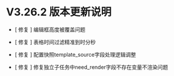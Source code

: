 # V3.26.2 版本更新说明

- [ 修复 ] 编辑框高度被覆盖问题

- [ 修复 ] 表格时间过滤精准到时分秒

- [ 修复 ] 配置快照template_source字段处理逻辑调整

- [ 修复 ] 修复独立子任务中need_render字段不存在变量不渲染问题
